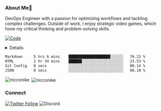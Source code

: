 ### About Me🔎

DevOps Engineer with a passion for optimizing workflows and tackling complex challenges. Outside of work, I enjoy strategic video games, which hone my critical thinking and problem-solving skills.

[![Code](https://wakatime.com/badge/user/018e538b-3f55-4e8e-95fa-6c3225418eed.svg)](https://wakatime.com/@018e538b-3f55-4e8e-95fa-6c3225418eed)

<details><h2><summary>Skills🎯</summary></h2>
    <details><summary>Languages</summary>
![Go](https://img.shields.io/badge/go-%2300ADD8.svg?style=for-the-badge&logo=go&logoColor=white)
![Java](https://img.shields.io/badge/java-%23ED8B00.svg?style=for-the-badge&logo=openjdk&logoColor=white)
![Python](https://img.shields.io/badge/python-3670A0?style=for-the-badge&logo=python&logoColor=ffdd54)
    </details>
    <details><summary>Testing & Automation</summary>
        - ![Postman](https://img.shields.io/badge/Postman-FF6C37?style=for-the-badge&logo=postman&logoColor=white)
        - ![JUnit](https://img.shields.io/badge/junit-black?style=for-the-badge&logo=junit5&link=https%3A%2F%2Fjunit.org%2Fjunit5%2F)
        - ![JMeter](https://img.shields.io/badge/jmeter-black?style=for-the-badge&logo=apachejmeter&link=https%3A%2F%2Fjmeter.apache.org%2F)
    </details>
    <details><summary>Version Control</summary>
        - ![Git](https://img.shields.io/badge/git-%23F05033.svg?style=for-the-badge&logo=git&logoColor=white)
        - ![GitHub](https://img.shields.io/badge/github-%23121011.svg?style=for-the-badge&logo=github&logoColor=white)
        - ![GitLab](https://img.shields.io/badge/gitlab-%23181717.svg?style=for-the-badge&logo=gitlab&logoColor=white)
    </details>
    <details><summary>Containerization & Orchestration</summary>
        - ![Docker](https://img.shields.io/badge/docker-%230db7ed.svg?style=for-the-badge&logo=docker&logoColor=white)
        - ![Kubernetes](https://img.shields.io/badge/kubernetes-%23326ce5.svg?style=for-the-badge&logo=kubernetes&logoColor=white)
        - ![Helm](https://img.shields.io/badge/helm-black?style=for-the-badge&logo=helm&link=https%3A%2F%2Fjmeter.apache.org%2F)
        - ![Amazon ECS](https://img.shields.io/badge/Amazon%20ECS-white?style=for-the-badge&logo=amazonecs&link=https%3A%2F%2Faws.amazon.com%2Fecs%2F)
        - ![GitHub Actions](https://img.shields.io/badge/github%20actions-%232671E5.svg?style=for-the-badge&logo=githubactions&logoColor=white)
        - ![GitLab CI](https://img.shields.io/badge/gitlab%20ci-%23181717.svg?style=for-the-badge&logo=gitlab&logoColor=white)
    </details>
    <details><summary>Cloud Services</summary>
        - ![AWS](https://img.shields.io/badge/AWS-%23FF9900.svg?style=for-the-badge&logo=amazon-aws&logoColor=white)
    </details>
    <details><summary>Monitoring & Performance</summary>
        - ![Datadog](https://img.shields.io/badge/datadog-%23632CA6.svg?style=for-the-badge&logo=datadog&logoColor=white)
        - ![AWS CloudWatch](https://img.shields.io/badge/AWS%20CloudWatch-white?style=for-the-badge&logo=amazoncloudwatch&link=https%3A%2F%2Faws.amazon.com%2Fcloudwatch%2F)
    </details>
    <details><summary>Infrastructure & Operations</summary>
        - ![Terraform](https://img.shields.io/badge/terraform-%235835CC.svg?style=for-the-badge&logo=terraform&logoColor=white)
        - ![Ansible](https://img.shields.io/badge/ansible-%231A1918.svg?style=for-the-badge&logo=ansible&logoColor=white)
    </details>
    <details><summary>Tools & Collaboration</summary>
        - ![Jira](https://img.shields.io/badge/jira-%230A0FFF.svg?style=for-the-badge&logo=jira&logoColor=white)
        - ![Slack](https://img.shields.io/badge/Slack-4A154B?style=for-the-badge&logo=slack&logoColor=white)
        - ![Google Meet](https://img.shields.io/badge/Google%20Meet-00897B?style=for-the-badge&logo=google-meet&logoColor=white)
        - ![Box](https://img.shields.io/badge/Box-blue?style=for-the-badge&logo=box&link=https%3A%2F%2Fwww.box.com%2Fen-in%2Fhome)
        - ![Visual Studio Code](https://img.shields.io/badge/Visual%20Studio%20Code-0078d7.svg?style=for-the-badge&logo=visual-studio-code&logoColor=white)
    </details>
    <details><summary>Database Management</summary>
        - ![MySQL](https://img.shields.io/badge/mysql-4479A1.svg?style=for-the-badge&logo=mysql&logoColor=white)
        - ![Amazon DynamoDB](https://img.shields.io/badge/Amazon%20DynamoDB-4053D6?style=for-the-badge&logo=Amazon%20DynamoDB&logoColor=white)
    </details>

  </details>

<!--START_SECTION:waka-->

```txt
Markdown     5 hrs 6 mins    ███████████████████░░░░░░   76.23 %
HTML         1 hr 34 mins    ██████░░░░░░░░░░░░░░░░░░░   23.53 %
Git Config   0 secs          ░░░░░░░░░░░░░░░░░░░░░░░░░   00.14 %
JSON         0 secs          ░░░░░░░░░░░░░░░░░░░░░░░░░   00.10 %
```

<p><img align="left" src="https://github-readme-stats.vercel.app/api/top-langs?username=nicconike&show_icons=true&locale=en&layout=compact" alt="nicconike" /></p>

<p>&nbsp;<img align="center" src="https://github-readme-stats.vercel.app/api?username=nicconike&show_icons=true&locale=en" alt="nicconike" /></p>
<!--END_SECTION:waka-->

### Connect

[![Twitter Follow](https://img.shields.io/twitter/follow/Nicco_nike)](https://twitter.com/intent/follow?screen_name=nicco_nike)
![Discord](https://img.shields.io/discord/722504565060010035?style=flat-square&logo=Discord&label=Discord&link=https%3A%2F%2Fdiscord.gg%2FUbetHfu)
